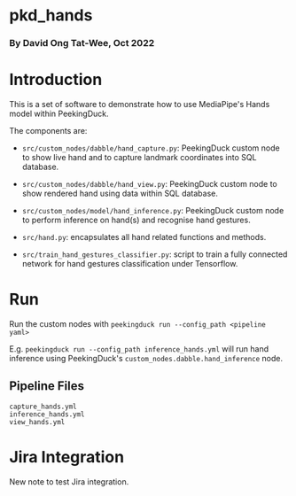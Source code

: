 # pkd_hands
### By David Ong Tat-Wee, Oct 2022


Introduction
============


This is a set of software to demonstrate how to use MediaPipe's Hands model within
PeekingDuck.

The components are:

* `src/custom_nodes/dabble/hand_capture.py`: PeekingDuck custom node to show live hand
and to capture landmark coordinates into SQL database.

* `src/custom_nodes/dabble/hand_view.py`: PeekingDuck custom node to show rendered
hand using data within SQL database.

* `src/custom_nodes/model/hand_inference.py`: PeekingDuck custom node to perform
inference on hand(s) and recognise hand gestures.

* `src/hand.py`: encapsulates all hand related functions and methods.

* `src/train_hand_gestures_classifier.py`: script to train a fully connected network
for hand gestures classification under Tensorflow.



Run
===

Run the custom nodes with `peekingduck run --config_path <pipeline yaml>`

E.g. `peekingduck run --config_path inference_hands.yml` will run hand inference
using PeekingDuck's `custom_nodes.dabble.hand_inference` node.


Pipeline Files
--------------
`capture_hands.yml` <br>
`inference_hands.yml` <br>
`view_hands.yml`



Jira Integration
================

New note to test Jira integration.
